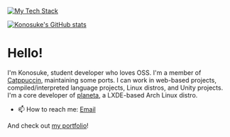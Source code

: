 <!--
**sakkke/sakkke** is a ✨ _special_ ✨ repository because its `README.md` (this file) appears on your GitHub profile.

Here are some ideas to get you started:

- 🔭 I’m currently working on ...
- 🌱 I’m currently learning ...
- 👯 I’m looking to collaborate on ...
- 🤔 I’m looking for help with ...
- 💬 Ask me about ...
- 📫 How to reach me: ...
- 😄 Pronouns: ...
- ⚡ Fun fact: ...
-->

[![My Tech Stack](https://github-readme-tech-stack.vercel.app/api/cards?lineCount=1&theme=catppuccin_mocha&line1=linux,linux,auto;windows,windows,5ed3f3;unity,unity,5ed3f3;html5,html,auto;&bg=%23000000)](https://github-readme-tech-stack.vercel.app/api/cards?lineCount=1&theme=catppuccin_mocha&line1=linux,linux,auto;windows,windows,5ed3f3;unity,unity,5ed3f3;html5,html,auto;&bg=%23000000)

[![Konosuke's GitHub stats](https://github-readme-stats.vercel.app/api?username=sakkke&show_icons=true&bg_color=000000&text_color=cdd6f4&icon_color=cba6f7&title_color=94e2d5)](https://github.com/anuraghazra/github-readme-stats)

# Hello!

I'm Konosuke, student developer who loves OSS.
I'm a member of [Catppuccin](https://github.com/catppuccin), maintaining some ports.
I can work in web-based projects, compiled/interpreted language projects, Linux distros, and Unity projects.
I'm a core developer of [planeta](https://github.com/sakkke/planeta), a LXDE-based Arch Linux distro.

- 📫 How to reach me: [Email](mailto:w32w64@gmail.com)

And check out [my portfolio](https://classic-modern.netlify.app/)!
